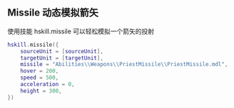 ## Missile 动态模拟箭矢

使用技能 hskill.missile 可以轻松模拟一个箭矢的投射

```lua
hskill.missile({
    sourceUnit = [sourceUnit],
    targetUnit = [targetUnit],
    missile = "Abilities\\Weapons\\PriestMissile\\PriestMissile.mdl",
    hover = 200,
    speed = 500,
    acceleration = 0,
    height = 300,
})
```
